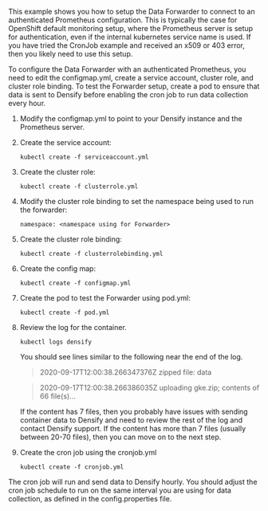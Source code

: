 This example shows you how to setup the Data Forwarder to connect to an authenticated Prometheus configuration. This is typically the case for OpenShift default monitoring setup, where the Prometheus server is setup for authentication, even if the internal kubernetes service name is used. If you have tried the CronJob example and received an x509 or 403 error, then you likely need to use this setup. 

To configure the Data Forwarder with an authenticated Prometheus, you need to edit the configmap.yml, create a service account, cluster role, and cluster role binding. To test the Forwarder setup, create a pod to ensure that data is sent to Densify before enabling the cron job to run data collection every hour.

1. Modify the configmap.yml to point to your Densify instance and the Prometheus server.
2. Create the service account:

    `kubectl create -f serviceaccount.yml`

3. Create the cluster role:

    `kubectl create -f clusterrole.yml`

4. Modify the cluster role binding to set the namespace being used to run the forwarder:

	`namespace: <namespace using for Forwarder>`

5. Create the cluster role binding:

    `kubectl create -f clusterrolebinding.yml`

6. Create the config map:

    `kubectl create -f configmap.yml`
	
7. Create the pod to test the Forwarder using pod.yml:

    `kubectl create -f pod.yml`
	
8. Review the log for the container. 

	`kubectl logs densify`
	
	You should see lines similar to the following near the end of the log.
	
	> 2020-09-17T12:00:38.266347376Z 	zipped file: data
	
	> 2020-09-17T12:00:38.266386035Z 	uploading gke.zip; contents of 66 file(s)...
	
	If the content has 7 files, then you probably have issues with sending container data to Densify and need to review the rest of the log and contact Densify support. 
	If the content has more than 7 files (usually between 20-70 files), then you can move on to the next step.
	
9. Create the cron job using the cronjob.yml

    `kubectl create -f cronjob.yml`

The cron job will run and send data to Densify hourly. You should adjust the cron job schedule to run on the same interval you are using for data collection, as defined in the config.properties file.
